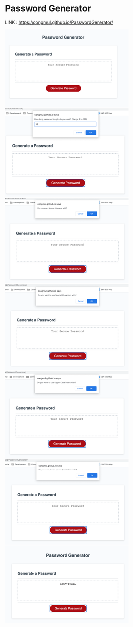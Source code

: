 # Password Generator
LINK : https://congmul.github.io/PasswordGenerator/

<img src ="./assets/img/README/img01.png" width="400"> <img src ="./assets/img/README/img02.png" width="400"> 
<img src ="./assets/img/README/img03.png" width="400"> <img src ="./assets/img/README/img04.png" width="400">
<img src ="./assets/img/README/img05.png" width="400"> <img src ="./assets/img/README/img06.png" width="400">
<img src ="./assets/img/README/img07.png" width="400">


